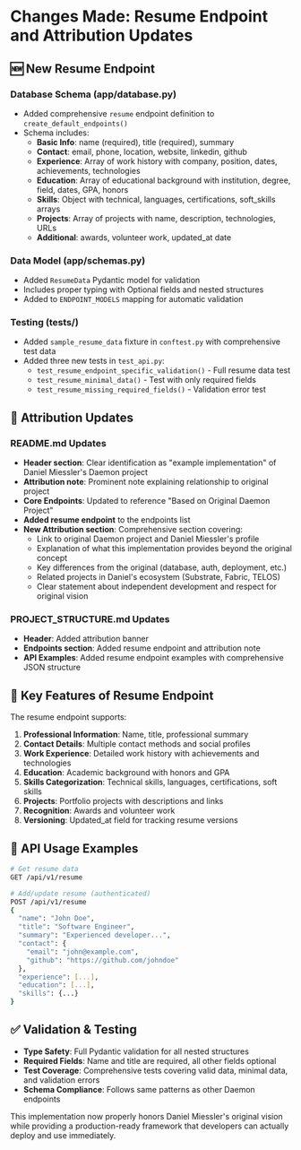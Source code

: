 # Changes Made: Resume Endpoint and Attribution Updates

## 🆕 New Resume Endpoint

### Database Schema (app/database.py)
- Added comprehensive `resume` endpoint definition to `create_default_endpoints()`
- Schema includes:
  - **Basic Info**: name (required), title (required), summary
  - **Contact**: email, phone, location, website, linkedin, github
  - **Experience**: Array of work history with company, position, dates, achievements, technologies
  - **Education**: Array of educational background with institution, degree, field, dates, GPA, honors
  - **Skills**: Object with technical, languages, certifications, soft_skills arrays
  - **Projects**: Array of projects with name, description, technologies, URLs
  - **Additional**: awards, volunteer work, updated_at date

### Data Model (app/schemas.py)
- Added `ResumeData` Pydantic model for validation
- Includes proper typing with Optional fields and nested structures
- Added to `ENDPOINT_MODELS` mapping for automatic validation

### Testing (tests/)
- Added `sample_resume_data` fixture in `conftest.py` with comprehensive test data
- Added three new tests in `test_api.py`:
  - `test_resume_endpoint_specific_validation()` - Full resume data test
  - `test_resume_minimal_data()` - Test with only required fields
  - `test_resume_missing_required_fields()` - Validation error test

## 📝 Attribution Updates

### README.md Updates
- **Header section**: Clear identification as "example implementation" of Daniel Miessler's Daemon project
- **Attribution note**: Prominent note explaining relationship to original project
- **Core Endpoints**: Updated to reference "Based on Original Daemon Project"
- **Added resume endpoint** to the endpoints list
- **New Attribution section**: Comprehensive section covering:
  - Link to original Daemon project and Daniel Miessler's profile
  - Explanation of what this implementation provides beyond the original concept
  - Key differences from the original (database, auth, deployment, etc.)
  - Related projects in Daniel's ecosystem (Substrate, Fabric, TELOS)
  - Clear statement about independent development and respect for original vision

### PROJECT_STRUCTURE.md Updates
- **Header**: Added attribution banner
- **Endpoints section**: Added resume endpoint and attribution note
- **API Examples**: Added resume endpoint examples with comprehensive JSON structure

## 🎯 Key Features of Resume Endpoint

The resume endpoint supports:

1. **Professional Information**: Name, title, professional summary
2. **Contact Details**: Multiple contact methods and social profiles
3. **Work Experience**: Detailed work history with achievements and technologies
4. **Education**: Academic background with honors and GPA
5. **Skills Categorization**: Technical skills, languages, certifications, soft skills
6. **Projects**: Portfolio projects with descriptions and links
7. **Recognition**: Awards and volunteer work
8. **Versioning**: Updated_at field for tracking resume versions

## 🔗 API Usage Examples

```bash
# Get resume data
GET /api/v1/resume

# Add/update resume (authenticated)
POST /api/v1/resume
{
  "name": "John Doe",
  "title": "Software Engineer",
  "summary": "Experienced developer...",
  "contact": {
    "email": "john@example.com",
    "github": "https://github.com/johndoe"
  },
  "experience": [...],
  "education": [...],
  "skills": {...}
}
```

## ✅ Validation & Testing

- **Type Safety**: Full Pydantic validation for all nested structures
- **Required Fields**: Name and title are required, all other fields optional
- **Test Coverage**: Comprehensive tests covering valid data, minimal data, and validation errors
- **Schema Compliance**: Follows same patterns as other Daemon endpoints

This implementation now properly honors Daniel Miessler's original vision while providing a production-ready framework that developers can actually deploy and use immediately.
